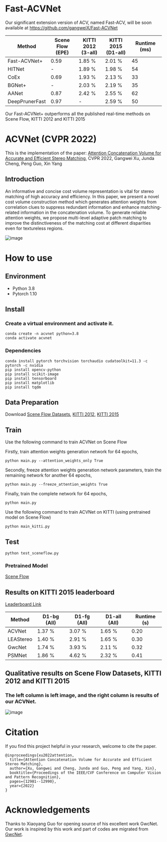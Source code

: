 # Fast-ACVNet
Our significant extension version of ACV, named Fast-ACV, will be soon available at https://github.com/gangweiX/Fast-ACVNet

| Method | Scene Flow <br> (EPE) | KITTI 2012 <br> (3-all) | KITTI 2015 <br> (D1-all) | Runtime (ms) |
|---|---|---|---|---|
| Fast-ACVNet+ | 0.59 | 1.85 % | 2.01 % | 45 |
| HITNet | - | 1.89 % |1.98 % | 54 |
| CoEx | 0.69 | 1.93 % | 2.13 % | 33 |
| BGNet+ |  - | 2.03 % | 2.19 % | 35 |
| AANet |  0.87 | 2.42 % | 2.55 % | 62 |
| DeepPrunerFast | 0.97 | - | 2.59 % | 50 |

Our Fast-ACVNet+ outperforms all the published real-time methods on Scene Flow, KITTI 2012 and KITTI 2015


# ACVNet (CVPR 2022)
This is the implementation of the paper: [Attention Concatenation Volume for Accurate and Efficient Stereo Matching](https://openaccess.thecvf.com/content/CVPR2022/papers/Xu_Attention_Concatenation_Volume_for_Accurate_and_Efficient_Stereo_Matching_CVPR_2022_paper.pdf), CVPR 2022, Gangwei Xu, Junda Cheng, Peng Guo, Xin Yang

## Introduction

An informative and concise cost volume representation is vital for stereo matching of high accuracy and efficiency. In this paper, we present a novel cost volume construction method which generates attention weights from correlation clues to suppress redundant information and enhance matching-related information in the concatenation volume. To generate reliable attention weights, we propose multi-level adaptive patch matching to improve the distinctiveness of the matching cost at different disparities even for textureless regions.

![image](https://github.com/gangweiX/ACVNet/blob/main/imgs/acv_network.png)

# How to use

## Environment
* Python 3.8
* Pytorch 1.10

## Install

### Create a virtual environment and activate it.

```
conda create -n acvnet python=3.8
conda activate acvnet
```
### Dependencies

```
conda install pytorch torchvision torchaudio cudatoolkit=11.3 -c pytorch -c nvidia
pip install opencv-python
pip install scikit-image
pip install tensorboard
pip install matplotlib 
pip install tqdm
```

## Data Preparation
Download [Scene Flow Datasets](https://lmb.informatik.uni-freiburg.de/resources/datasets/SceneFlowDatasets.en.html), [KITTI 2012](http://www.cvlibs.net/datasets/kitti/eval_stereo_flow.php?benchmark=stereo), [KITTI 2015](http://www.cvlibs.net/datasets/kitti/eval_scene_flow.php?benchmark=stereo)

## Train
Use the following command to train ACVNet on Scene Flow

Firstly, train attention weights generation network for 64 epochs,
```
python main.py --attention_weights_only True
```
Secondly, freeze attention weights generation network parameters, train the remaining network for another 64 epochs,
```
python main.py --freeze_attention_weights True
```
Finally, train the complete network for 64 epochs,
```
python main.py
```

Use the following command to train ACVNet on KITTI (using pretrained model on Scene Flow)
```
python main_kitti.py
```

## Test
```
python test_sceneflow.py
```



### Pretrained Model

[Scene Flow](https://drive.google.com/drive/folders/1oY472efAgwCCSxtewbbA2gEtee-dlWSG?usp=sharing)

## Results on KITTI 2015 leaderboard
[Leaderboard Link](http://www.cvlibs.net/datasets/kitti/eval_scene_flow.php?benchmark=stereo)

| Method | D1-bg (All) | D1-fg (All) | D1-all (All) | Runtime (s) |
|---|---|---|---|---|
| ACVNet | 1.37 % | 3.07 % | 1.65 % | 0.20 |
| LEAStereo | 1.40 % | 2.91 % | 1.65 % | 0.30 |
| GwcNet | 1.74 % | 3.93 % | 2.11 % | 0.32 |
| PSMNet | 1.86 % | 4.62 % | 2.32 % | 0.41 |

## Qualitative results on Scene Flow Datasets, KITTI 2012 and KITTI 2015

### The left column is left image, and the right column is results of our ACVNet.

![image](https://github.com/gangweiX/ACVNet/blob/main/imgs/acv_result.png)

# Citation

If you find this project helpful in your research, welcome to cite the paper.

```
@inproceedings{xu2022attention,
  title={Attention Concatenation Volume for Accurate and Efficient Stereo Matching},
  author={Xu, Gangwei and Cheng, Junda and Guo, Peng and Yang, Xin},
  booktitle={Proceedings of the IEEE/CVF Conference on Computer Vision and Pattern Recognition},
  pages={12981--12990},
  year={2022}
}

```

# Acknowledgements

Thanks to Xiaoyang Guo for opening source of his excellent work GwcNet. Our work is inspired by this work and part of codes are migrated from [GwcNet](https://github.com/xy-guo/GwcNet).
